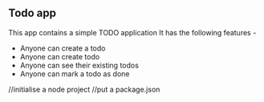 ## Todo app
This app contains a simple TODO application 
It has the following features - 
- Anyone can create a todo
- Anyone can create todo
- Anyone can see their existing todos
- Anyone can mark a todo as done

//initialise a node project 
//put a package.json
